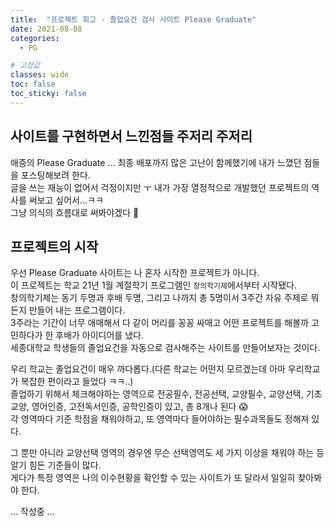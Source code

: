 ```yaml
---
title:  "프로젝트 회고 - 졸업요건 검사 사이트 Please Graduate"
date: 2021-08-08
categories:
  - PG

# 고정값
classes: wide
toc: false
toc_sticky: false
---
```


## 사이트를 구현하면서 느낀점들 주저리 주저리

애증의 Please Graduate ... 최종 배포까지 많은 고난이 함께했기에 내가 느꼈던 점들을 포스팅해보려 한다.<br>
글을 쓰는 재능이 없어서 걱정이지만 ㅜ 내가 가장 열정적으로 개발했던 프로젝트의 역사를 써보고 싶어서...ㅋㅋ<br>
그냥 의식의 흐름대로 써봐야겠다 🤯

## 프로젝트의 시작

우선 Please Graduate 사이트는 나 혼자 시작한 프로젝트가 아니다.<br>
이 프로젝트는 학교 21년 1월 계절학기 프로그램인 `창의학기제`에서부터 시작됐다.<br>
창의학기제는 동기 두명과 후배 두명, 그리고 나까지 총 5명이서 3주간 자유 주제로 뭐든지 만들어 내는 프로그램이다.<br>
3주라는 기간이 너무 애매해서 다 같이 머리를 꽁꽁 싸매고 어떤 프로젝트를 해볼까 고민하다가 한 후배가 아이디어를 냈다.<br>
세종대학교 학생들의 졸업요건을 자동으로 검사해주는 사이트를 만들어보자는 것이다.<br>

우리 학교는 졸업요건이 매우 까다롭다.(다른 학교는 어떤지 모르겠는데 아마 우리학교가 복잡한 편이라고 들었다 ㅋㅋ..)<br>
졸업하기 위해서 체크해야하는 영역으로 전공필수, 전공선택, 교양필수, 교양선택, 기초교양, 영어인증, 고전독서인증, 공학인증이 있고, 총 8개나 된다 😱<br>
각 영역마다 기준 학점을 채워야하고, 또 영역마다 들어야하는 필수과목들도 정해져 있다.<br>

그 뿐만 아니라 교양선택 영역의 경우엔 무슨 선택영역도 세 가지 이상을 채워야 하는 등 알기 힘든 기준들이 많다.<br>
게다가 특정 영역은 나의 이수현황을 확인할 수 있는 사이트가 또 달라서 일일히 찾아봐야 한다.<br>

... 작성중 ...